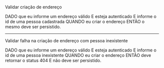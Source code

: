 Validar criação de endereço

DADO que eu informe um endereço válido
E esteja autenticado
E informe o id de uma pessoa cadastrada
QUANDO eu criar o endereço
ENTÃO o mesmo deve ser persistido.
____________________________________________________________________________________

Validar falha na criação de endereço com pessoa inexistente

DADO que eu informe um endereço válido
E esteja autenticado
E informe o id de uma pessoa inexistente
QUANDO eu criar o endereço
ENTÃO deve retornar o status 404
E não deve ser persistido.

